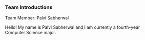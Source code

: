 ### Team Introductions

Team Member: Palvi Sabherwal

Hello! My name is Palvi Sabherwal and I am currently a fourth-year Computer Science major. 
